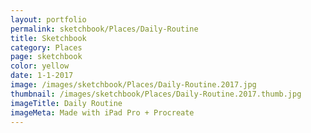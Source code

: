 ```yaml
---
layout: portfolio
permalink: sketchbook/Places/Daily-Routine
title: Sketchbook
category: Places
page: sketchbook
color: yellow
date: 1-1-2017
image: /images/sketchbook/Places/Daily-Routine.2017.jpg
thumbnail: /images/sketchbook/Places/Daily-Routine.2017.thumb.jpg
imageTitle: Daily Routine
imageMeta: Made with iPad Pro + Procreate
---
```

